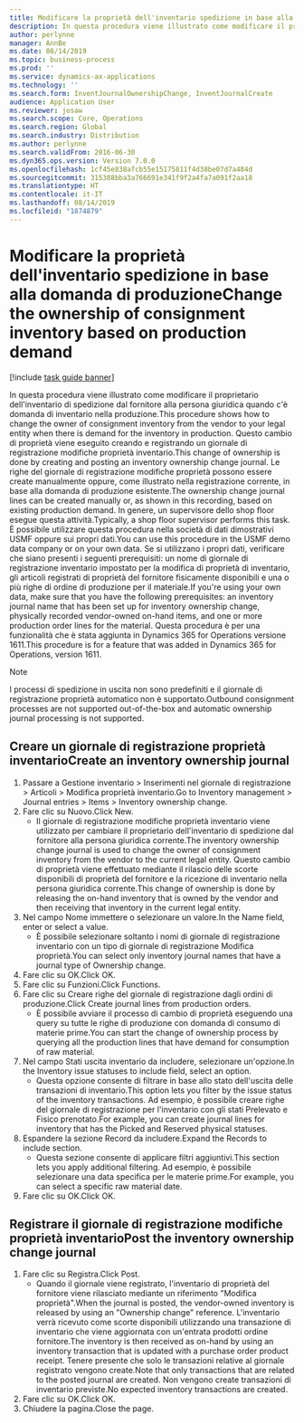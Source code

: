 ```yaml
---
title: Modificare la proprietà dell'inventario spedizione in base alla domanda di produzione
description: In questa procedura viene illustrato come modificare il proprietario dell'inventario di spedizione dal fornitore alla persona giuridica quando c'è domanda di inventario nella produzione.
author: perlynne
manager: AnnBe
ms.date: 08/14/2019
ms.topic: business-process
ms.prod: ''
ms.service: dynamics-ax-applications
ms.technology: ''
ms.search.form: InventJournalOwnershipChange, InventJournalCreate
audience: Application User
ms.reviewer: josaw
ms.search.scope: Core, Operations
ms.search.region: Global
ms.search.industry: Distribution
ms.author: perlynne
ms.search.validFrom: 2016-06-30
ms.dyn365.ops.version: Version 7.0.0
ms.openlocfilehash: 1cf45e838afcb55e15175811f4d38be07d7a484d
ms.sourcegitcommit: 315388bba3a766691e341f9f2a4fa7a091f2aa18
ms.translationtype: HT
ms.contentlocale: it-IT
ms.lasthandoff: 08/14/2019
ms.locfileid: "1874879"
---
```

# <a name="change-the-ownership-of-consignment-inventory-based-on-production-demand"></a><span data-ttu-id="1828f-103">Modificare la proprietà dell'inventario spedizione in base alla domanda di produzione</span><span class="sxs-lookup"><span data-stu-id="1828f-103">Change the ownership of consignment inventory based on production demand</span></span>

[!include [task guide banner](../../includes/task-guide-banner.md)]

<span data-ttu-id="1828f-104">In questa procedura viene illustrato come modificare il proprietario dell'inventario di spedizione dal fornitore alla persona giuridica quando c'è domanda di inventario nella produzione.</span><span class="sxs-lookup"><span data-stu-id="1828f-104">This procedure shows how to change the owner of consignment inventory from the vendor to your legal entity when there is demand for the inventory in production.</span></span> <span data-ttu-id="1828f-105">Questo cambio di proprietà viene eseguito creando e registrando un giornale di registrazione modifiche proprietà inventario.</span><span class="sxs-lookup"><span data-stu-id="1828f-105">This change of ownership is done by creating and posting an inventory ownership change journal.</span></span> <span data-ttu-id="1828f-106">Le righe del giornale di registrazione modifiche proprietà possono essere create manualmente oppure, come illustrato nella registrazione corrente, in base alla domanda di produzione esistente.</span><span class="sxs-lookup"><span data-stu-id="1828f-106">The ownership change journal lines can be created manually or, as shown in this recording, based on existing production demand.</span></span> <span data-ttu-id="1828f-107">In genere, un supervisore dello shop floor esegue questa attività.</span><span class="sxs-lookup"><span data-stu-id="1828f-107">Typically, a shop floor supervisor performs this task.</span></span> <span data-ttu-id="1828f-108">È possibile utilizzare questa procedura nella società di dati dimostrativi USMF oppure sui propri dati.</span><span class="sxs-lookup"><span data-stu-id="1828f-108">You can use this procedure in the USMF demo data company or on your own data.</span></span> <span data-ttu-id="1828f-109">Se si utilizzano i propri dati, verificare che siano presenti i seguenti prerequisiti: un nome di giornale di registrazione inventario impostato per la modifica di proprietà di inventario, gli articoli registrati di proprietà del fornitore fisicamente disponibili e una o più righe di ordine di produzione per il materiale.</span><span class="sxs-lookup"><span data-stu-id="1828f-109">If you're using your own data, make sure that you have the following prerequisites: an inventory journal name that has been set up for inventory ownership change, physically recorded vendor-owned on-hand items, and one or more production order lines for the material.</span></span> <span data-ttu-id="1828f-110">Questa procedura è per una funzionalità che è stata aggiunta in Dynamics 365 for Operations versione 1611.</span><span class="sxs-lookup"><span data-stu-id="1828f-110">This procedure is for a feature that was added in Dynamics 365 for Operations, version 1611.</span></span>

> [!NOTE]
> <span data-ttu-id="1828f-111">I processi di spedizione in uscita non sono predefiniti e il giornale di registrazione proprietà automatico non è supportato.</span><span class="sxs-lookup"><span data-stu-id="1828f-111">Outbound consignment processes are not supported out-of-the-box and automatic ownership journal processing is not supported.</span></span>

## <a name="create-an-inventory-ownership-journal"></a><span data-ttu-id="1828f-112">Creare un giornale di registrazione proprietà inventario</span><span class="sxs-lookup"><span data-stu-id="1828f-112">Create an inventory ownership journal</span></span>
1. <span data-ttu-id="1828f-113">Passare a Gestione inventario > Inserimenti nel giornale di registrazione > Articoli > Modifica proprietà inventario.</span><span class="sxs-lookup"><span data-stu-id="1828f-113">Go to Inventory management > Journal entries > Items > Inventory ownership change.</span></span>
2. <span data-ttu-id="1828f-114">Fare clic su Nuovo.</span><span class="sxs-lookup"><span data-stu-id="1828f-114">Click New.</span></span>
    * <span data-ttu-id="1828f-115">Il giornale di registrazione modifiche proprietà inventario viene utilizzato per cambiare il proprietario dell'inventario di spedizione dal fornitore alla persona giuridica corrente.</span><span class="sxs-lookup"><span data-stu-id="1828f-115">The inventory ownership change journal is used to change the owner of consignment inventory from the vendor to the current legal entity.</span></span> <span data-ttu-id="1828f-116">Questo cambio di proprietà viene effettuato mediante il rilascio delle scorte disponibili di proprietà del fornitore e la ricezione di inventario nella persona giuridica corrente.</span><span class="sxs-lookup"><span data-stu-id="1828f-116">This change of ownership is done by releasing the on-hand inventory that is owned by the vendor and then receiving that inventory in the current legal entity.</span></span>  
3. <span data-ttu-id="1828f-117">Nel campo Nome immettere o selezionare un valore.</span><span class="sxs-lookup"><span data-stu-id="1828f-117">In the Name field, enter or select a value.</span></span>
    * <span data-ttu-id="1828f-118">È possibile selezionare soltanto i nomi di giornale di registrazione inventario con un tipo di giornale di registrazione Modifica proprietà.</span><span class="sxs-lookup"><span data-stu-id="1828f-118">You can select only inventory journal names that have a journal type of Ownership change.</span></span>  
4. <span data-ttu-id="1828f-119">Fare clic su OK.</span><span class="sxs-lookup"><span data-stu-id="1828f-119">Click OK.</span></span>
5. <span data-ttu-id="1828f-120">Fare clic su Funzioni.</span><span class="sxs-lookup"><span data-stu-id="1828f-120">Click Functions.</span></span>
6. <span data-ttu-id="1828f-121">Fare clic su Creare righe del giornale di registrazione dagli ordini di produzione.</span><span class="sxs-lookup"><span data-stu-id="1828f-121">Click Create journal lines from production orders.</span></span>
    * <span data-ttu-id="1828f-122">È possibile avviare il processo di cambio di proprietà eseguendo una query su tutte le righe di produzione con domanda di consumo di materie prime.</span><span class="sxs-lookup"><span data-stu-id="1828f-122">You can start the change of ownership process by querying all the production lines that have demand for consumption of raw material.</span></span>  
7. <span data-ttu-id="1828f-123">Nel campo Stati uscita inventario da includere, selezionare un'opzione.</span><span class="sxs-lookup"><span data-stu-id="1828f-123">In the Inventory issue statuses to include field, select an option.</span></span>
    * <span data-ttu-id="1828f-124">Questa opzione consente di filtrare in base allo stato dell'uscita delle transazioni di inventario.</span><span class="sxs-lookup"><span data-stu-id="1828f-124">This option lets you filter by the issue status of the inventory transactions.</span></span> <span data-ttu-id="1828f-125">Ad esempio, è possibile creare righe del giornale di registrazione per l'inventario con gli stati Prelevato e Fisico prenotato.</span><span class="sxs-lookup"><span data-stu-id="1828f-125">For example, you can create journal lines for inventory that has the Picked and Reserved physical statuses.</span></span>  
8. <span data-ttu-id="1828f-126">Espandere la sezione Record da includere.</span><span class="sxs-lookup"><span data-stu-id="1828f-126">Expand the Records to include section.</span></span>
    * <span data-ttu-id="1828f-127">Questa sezione consente di applicare filtri aggiuntivi.</span><span class="sxs-lookup"><span data-stu-id="1828f-127">This section lets you apply additional filtering.</span></span> <span data-ttu-id="1828f-128">Ad esempio, è possibile selezionare una data specifica per le materie prime.</span><span class="sxs-lookup"><span data-stu-id="1828f-128">For example, you can select a specific raw material date.</span></span>  
9. <span data-ttu-id="1828f-129">Fare clic su OK.</span><span class="sxs-lookup"><span data-stu-id="1828f-129">Click OK.</span></span>

## <a name="post-the-inventory-ownership-change-journal"></a><span data-ttu-id="1828f-130">Registrare il giornale di registrazione modifiche proprietà inventario</span><span class="sxs-lookup"><span data-stu-id="1828f-130">Post the inventory ownership change journal</span></span>
1. <span data-ttu-id="1828f-131">Fare clic su Registra.</span><span class="sxs-lookup"><span data-stu-id="1828f-131">Click Post.</span></span>
    * <span data-ttu-id="1828f-132">Quando il giornale viene registrato, l'inventario di proprietà del fornitore viene rilasciato mediante un riferimento "Modifica proprietà".</span><span class="sxs-lookup"><span data-stu-id="1828f-132">When the journal is posted, the vendor-owned inventory is released by using an "Ownership change" reference.</span></span> <span data-ttu-id="1828f-133">L'inventario verrà ricevuto come scorte disponibili utilizzando una transazione di inventario che viene aggiornata con un'entrata prodotti ordine fornitore.</span><span class="sxs-lookup"><span data-stu-id="1828f-133">The inventory is then received as on-hand by using an inventory transaction that is updated with a purchase order product receipt.</span></span> <span data-ttu-id="1828f-134">Tenere presente che solo le transazioni relative al giornale registrato vengono create.</span><span class="sxs-lookup"><span data-stu-id="1828f-134">Note that only transactions that are related to the posted journal are created.</span></span> <span data-ttu-id="1828f-135">Non vengono create transazioni di inventario previste.</span><span class="sxs-lookup"><span data-stu-id="1828f-135">No expected inventory transactions are created.</span></span>  
2. <span data-ttu-id="1828f-136">Fare clic su OK.</span><span class="sxs-lookup"><span data-stu-id="1828f-136">Click OK.</span></span>
3. <span data-ttu-id="1828f-137">Chiudere la pagina.</span><span class="sxs-lookup"><span data-stu-id="1828f-137">Close the page.</span></span>

